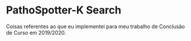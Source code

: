 # PathoSpotter-K Search

Coisas referentes ao que eu implementei para meu trabalho de Conclusão de Curso em 2019/2020.
